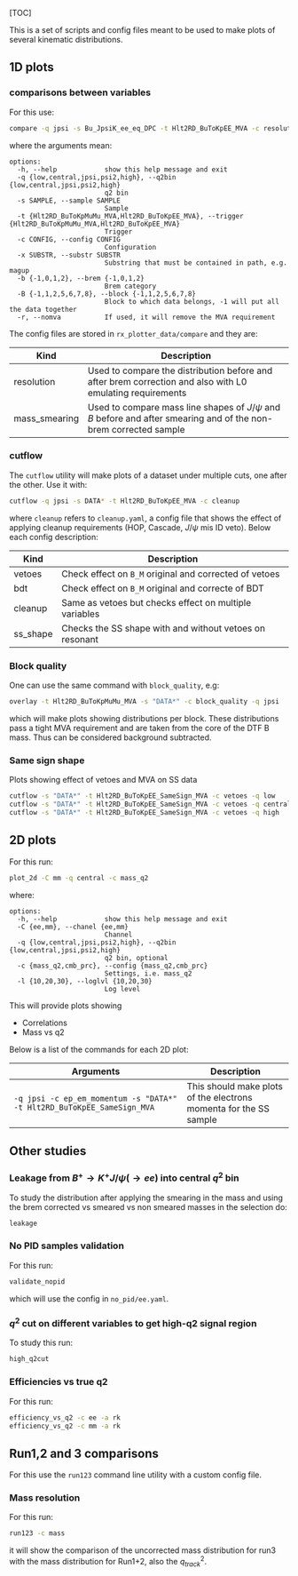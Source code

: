 [TOC]

This is a set of scripts and config files meant to be used to make plots of several
kinematic distributions.

## 1D plots

### comparisons between variables

For this use:

```bash
compare -q jpsi -s Bu_JpsiK_ee_eq_DPC -t Hlt2RD_BuToKpEE_MVA -c resolution -b 2 -B 2
```
where the arguments mean:

```
options:
  -h, --help            show this help message and exit
  -q {low,central,jpsi,psi2,high}, --q2bin {low,central,jpsi,psi2,high}
                        q2 bin
  -s SAMPLE, --sample SAMPLE
                        Sample
  -t {Hlt2RD_BuToKpMuMu_MVA,Hlt2RD_BuToKpEE_MVA}, --trigger {Hlt2RD_BuToKpMuMu_MVA,Hlt2RD_BuToKpEE_MVA}
                        Trigger
  -c CONFIG, --config CONFIG
                        Configuration
  -x SUBSTR, --substr SUBSTR
                        Substring that must be contained in path, e.g. magup
  -b {-1,0,1,2}, --brem {-1,0,1,2}
                        Brem category
  -B {-1,1,2,5,6,7,8}, --block {-1,1,2,5,6,7,8}
                        Block to which data belongs, -1 will put all the data together
  -r, --nomva           If used, it will remove the MVA requirement
```

The config files are stored in `rx_plotter_data/compare` and they are:

| Kind          | Description                                                                                                         |
| ------------- | ------------------------------------------------------------------------------------------------------------------- |
| resolution    | Used to compare the distribution before and after brem correction and also with L0 emulating requirements           |
| mass_smearing | Used to compare mass line shapes of $J/\psi$ and $B$ before and after smearing and of the non-brem corrected sample |

### cutflow

The `cutflow` utility will make plots of a dataset under multiple cuts, one after the other.
Use it with:

```bash
cutflow -q jpsi -s DATA* -t Hlt2RD_BuToKpEE_MVA -c cleanup
```

where `cleanup` refers to `cleanup.yaml`, a config file that shows the effect of applying cleanup
requirements (HOP, Cascade, $J/\psi$ mis ID veto). Below each config description:

| Kind    | Description                                            |
| ------- | ------------------------------------------------------ |
| vetoes  | Check effect on `B_M` original and corrected of vetoes |
| bdt     | Check effect on `B_M` original and correcte of BDT     |
| cleanup | Same as vetoes but checks effect on multiple variables |
| ss_shape| Checks the SS shape with and without vetoes on resonant|

### Block quality

One can use the same command with `block_quality`, e.g:

```bash
overlay -t Hlt2RD_BuToKpMuMu_MVA -s "DATA*" -c block_quality -q jpsi
```

which will make plots showing distributions per block. These distributions pass
a tight MVA requirement and are taken from the core of the DTF B mass. Thus can be
considered background subtracted.

### Same sign shape

Plots showing effect of vetoes and MVA on SS data

```bash
cutflow -s "DATA*" -t Hlt2RD_BuToKpEE_SameSign_MVA -c vetoes -q low
cutflow -s "DATA*" -t Hlt2RD_BuToKpEE_SameSign_MVA -c vetoes -q central
cutflow -s "DATA*" -t Hlt2RD_BuToKpEE_SameSign_MVA -c vetoes -q high
```

## 2D plots

For this run:

```bash
plot_2d -C mm -q central -c mass_q2
```

where:

```
options:
  -h, --help            show this help message and exit
  -C {ee,mm}, --chanel {ee,mm}
                        Channel
  -q {low,central,jpsi,psi2,high}, --q2bin {low,central,jpsi,psi2,high}
                        q2 bin, optional
  -c {mass_q2,cmb_prc}, --config {mass_q2,cmb_prc}
                        Settings, i.e. mass_q2
  -l {10,20,30}, --loglvl {10,20,30}
                        Log level
```

This will provide plots showing

- Correlations
- Mass vs q2

Below is a list of the commands for each 2D plot:

| Arguments                                                              | Description                                                       |
| ---------------------------------------------------------------------- | ----------------------------------------------------------------- |
| `-q jpsi -c ep_em_momentum -s "DATA*" -t Hlt2RD_BuToKpEE_SameSign_MVA` | This should make plots of the electrons momenta for the SS sample |

## Other studies

### Leakage from $B^+\to K^+ J/\psi(\to ee)$ into central $q^2$ bin

To study the distribution after applying the smearing in the mass and using
the brem corrected vs smeared vs non smeared masses in the selection do:

```bash
leakage
```

### No PID samples validation

For this run:

```bash
validate_nopid
```

which will use the config in `no_pid/ee.yaml`.

### $q^2$ cut on different variables to get high-q2 signal region 

To study this run:

```bash
high_q2cut
```

### Efficiencies vs true q2

For this run:

```bash
efficiency_vs_q2 -c ee -a rk
efficiency_vs_q2 -c mm -a rk
```

## Run1,2 and 3 comparisons

For this use the `run123` command line utility with a custom config file.

### Mass resolution

For this run:

```bash
run123 -c mass
```

it will show the comparison of the uncorrected mass distribution for run3
with the mass distribution for Run1+2, also the $q^2_{track}$.
